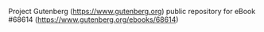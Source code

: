 Project Gutenberg (https://www.gutenberg.org) public repository for eBook #68614 (https://www.gutenberg.org/ebooks/68614)
